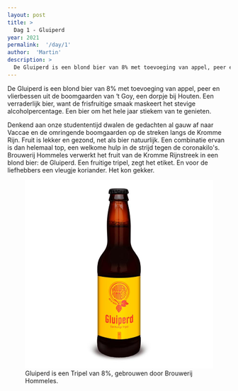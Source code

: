 ```yaml
---
layout: post
title: >
  Dag 1 - Gluiperd
year: 2021
permalink:  '/day/1'
author:  'Martin'
description: >
  De Gluiperd is een blond bier van 8% met toevoeging van appel, peer en vlierbessen uit de boomgaarden van ‘t Goy, een dorpje bij Houten. Een verraderlijk bier, want de frisfruitige smaak maskeert het stevige alcoholpercentage. Een bier om het hele jaar stiekem van te genieten.
---
```

<p class='intro'><span class='dropcap'>D</span>e Gluiperd is een blond bier van 8% met toevoeging van appel, peer en vlierbessen uit de boomgaarden van ‘t Goy, een dorpje bij Houten. Een verraderlijk bier, want de frisfruitige smaak maskeert het stevige alcoholpercentage. Een bier om het hele jaar stiekem van te genieten.</p>

Denkend aan onze studententijd dwalen de gedachten al gauw af naar Vaccae en de omringende boomgaarden op de streken langs de Kromme Rijn. Fruit is lekker en gezond, net als bier natuurlijk. Een combinatie ervan is dan helemaal top, een welkome hulp in de strijd tegen de coronakilo's. Brouwerij Hommeles verwerkt het fruit van de Kromme Rijnstreek in een blond bier: de Gluiperd. Een fruitige tripel, zegt het etiket. En voor de liefhebbers een vleugje koriander. Het kon gekker.


<figure><img src='/assets/img/beer_2021-12-01.jpg' alt=''/> <figcaption>Gluiperd is een Tripel van 8%, gebrouwen door Brouwerij Hommeles.</figcaption></figure>
